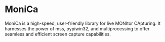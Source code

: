 # MoniCa
MoniCa is a high-speed, user-friendly library for live MONItor CApturing. It harnesses the power of mss, pypiwin32, and multiprocessing to offer seamless and efficient screen capture capabilities.
